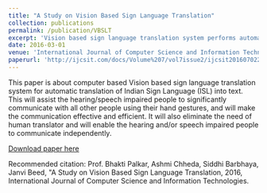 ```yaml
---
title: "A Study on Vision Based Sign Language Translation"
collection: publications
permalink: /publication/VBSLT
excerpt: 'Vision based sign language translation system performs automatic translation of Indian Sign Language (ISL) into text for the aid in conversation from dumb/mute people to other people.'
date: 2016-03-01
venue: 'International Journal of Computer Science and Information Technologies'
paperurl: 'http://ijcsit.com/docs/Volume%207/vol7issue2/ijcsit2016070224.pdf'
---
```

This paper is about computer based Vision based sign language translation system for automatic translation of Indian Sign Language (ISL) into text. This will assist the hearing/speech impaired people to significantly communicate with all other people using their hand gestures, and will make the communication effective and efficient. It will also eliminate the need of human translator and will enable the hearing and/or speech impaired people to communicate independently.

[Download paper here](http://ashmichheda.github.io/files/VBSLT.pdf)

Recommended citation: Prof. Bhakti Palkar, Ashmi Chheda, Siddhi Barbhaya, Janvi Beed, "A Study on Vision Based Sign Language Translation, 2016, International Journal of Computer Science and Information Technologies.
